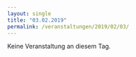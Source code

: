 ```yaml
---
layout: single
title: "03.02.2019"
permalink: /veranstaltungen/2019/02/03/
---
```


Keine Veranstaltung an diesem Tag.
